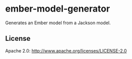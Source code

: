 # ember-model-generator

Generates an Ember model from a Jackson model.

## License

Apache 2.0: http://www.apache.org/licenses/LICENSE-2.0
